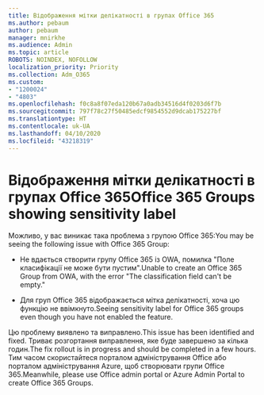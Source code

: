 ```yaml
---
title: Відображення мітки делікатності в групах Office 365
ms.author: pebaum
author: pebaum
manager: mnirkhe
ms.audience: Admin
ms.topic: article
ROBOTS: NOINDEX, NOFOLLOW
localization_priority: Priority
ms.collection: Adm_O365
ms.custom:
- "1200024"
- "4803"
ms.openlocfilehash: f0c8a8f07eda120b67a0adb34516d4f0203d6f7b
ms.sourcegitcommit: 797f78c27f50485edcf9854552d9dcab175227bf
ms.translationtype: HT
ms.contentlocale: uk-UA
ms.lasthandoff: 04/10/2020
ms.locfileid: "43218319"
---
```

# <a name="office-365-groups-showing-sensitivity-label"></a><span data-ttu-id="be8fb-102">Відображення мітки делікатності в групах Office 365</span><span class="sxs-lookup"><span data-stu-id="be8fb-102">Office 365 Groups showing sensitivity label</span></span>

<span data-ttu-id="be8fb-103">Можливо, у вас виникає така проблема з групою Office 365:</span><span class="sxs-lookup"><span data-stu-id="be8fb-103">You may be seeing the following issue with Office 365 Group:</span></span>

- <span data-ttu-id="be8fb-104">Не вдається створити групу Office 365 із OWA, помилка "Поле класифікації не може бути пустим".</span><span class="sxs-lookup"><span data-stu-id="be8fb-104">Unable to create an Office 365 Group from OWA, with the error "The classification field can't be empty."</span></span>

- <span data-ttu-id="be8fb-105">Для груп Office 365 відображається мітка делікатності, хоча цю функцію не ввімкнуто.</span><span class="sxs-lookup"><span data-stu-id="be8fb-105">Seeing sensitivity label for Office 365 groups even though you have not enabled the feature.</span></span>

<span data-ttu-id="be8fb-106">Цю проблему виявлено та виправлено.</span><span class="sxs-lookup"><span data-stu-id="be8fb-106">This issue has been identified and fixed.</span></span> <span data-ttu-id="be8fb-107">Триває розгортання виправлення, яке буде завершено за кілька годин.</span><span class="sxs-lookup"><span data-stu-id="be8fb-107">The fix rollout is in progress and should be completed in a few hours.</span></span> <span data-ttu-id="be8fb-108">Тим часом скористайтеся порталом адміністрування Office або порталом адміністрування Azure, щоб створювати групи Office 365.</span><span class="sxs-lookup"><span data-stu-id="be8fb-108">Meanwhile, please use Office admin portal or Azure Admin Portal to create Office 365 Groups.</span></span>  
